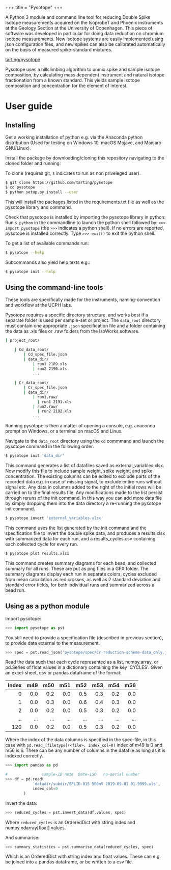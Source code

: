 +++
title = "Pysotope"
+++

A Python 3 module and command line tool for reducing Double Spike Isotope
measurements acquired on the IsoprobeT and Phoenix instruments at the
Geology Section at the University of Copenhagen. This piece of software was developed in particular for doing data reduction on chromium isotope measurements. 
New isotope systems are easily implemented using json configuration files, and new spikes can also be calibrated automatically on the basis of measured spike-standard mixtures.

[tarting/pysotope](https://github.com/tarting/pysotope)

Pysotope uses a hillclimbing algorithm to unmix spike and sample isotope composition, by calculating mass dependent instrument and natural isotope fractionation from a known standard. This yields sample isotope composition and concentration for the element of interest.


# User guide

## Installing

Get a working installation of python e.g. via the Anaconda python distribution
(Used for testing on Windows 10, macOS Mojave, and Manjaro GNU/Linux).

Install the package by downloading/cloning this repository navigating to
the cloned folder and running:

To clone (requires git, `$` indicates to run as non priveleged user).

```sh
$ git clone https://github.com/tarting/pysotope
$ cd pysotope
$ python setup.py install --user
```

This will install the packages listed in the requirements.txt file as well
as the pysotope library and command.

Check that pysotope is installed by importing the pysotope library in
python: Run `$ python`
in the commandline to launch the python
shell followed by: `>>> import pysotope` (the `>>>` indicates a python shell). If no errors are reported, pysotope is installed correctly. Type `>>> exit()` to
exit the python shell.

To get a list of available commands run:

```sh
$ pysotope --help
```

Subcommands also yield help texts e.g.:

```sh
$ pysotope init --help
```


## Using the command-line tools

These tools are specifically made for the instruments, naming-convention and
workflow at the UCPH labs.

Pysotope requires a specific directory structure, and works best if
a separate folder is used per sample-set or project. The `data_root` directory
must contain one appropriate `.json` specification file and a folder
containing the data as .xls files or .raw folders from the IsoWorks
software. 

```sh
| project_root/

    | Cd_data_root/
        | Cd_spec_file.json
        | data_dir/
            | run1 2189.xls
            | run2 2190.xls
            ...
            
    | Cr_data_root/
        | Cr_spec_file.json
        | data_dir/
            | run1.raw/
              | run1 2191.xls
            | run2.raw/
              | run2 2192.xls
            ...

```

Running pysotope is then a matter of opening a console, e.g. anaconda
prompt on Windows, or a terminal on macOS and Linux. 

Navigate to the `data_root` directory using the `cd` commmand and launch the
pysotope command in the following order.

```sh
$ pysotope init 'data_dir'
```

This command generates a list of datafiles saved as external_variables.xlsx. Now
modify this file to include sample weight, spike weight, and spike concentration.
The existing columns can be edited to exclude parts of the recorded data e.g. in
case of missing signal, to exclude entire runs without signal etc.
Any data in columns added to the right of the initial rows will be carried
on to the final results file. Any modifications made to the list persist
through reruns of the init command. In this way you can add more data file
by simply dropping them into the data directory a re-running the pysotope init
command.

```sh
$ pysotope invert 'external_variables.xlsx'
```

This command uses the list generated by the init command and the
specification file to invert the double spike data, and produces
a results.xlsx with summarized data for each run, and a
results_cycles.csv containing each collected cycle for every run.

```sh
$ pysotope plot results.xlsx
```

This command creates summary diagrams for each bead, and collected summary
for all runs. These are put as png files in a GFX folder. The summary
diagrams display each run in separate colors, cycles excluded from mean
calculation as red crosses, as well as 2 standard deviation and standard
error fields, for both individual runs and summarized across a bead run.


## Using as a python module


Import pysotope:
```python
>>> import pysotope as pst
```

You still need to provide a specification file (described in previous
section), to provide data external to the measurement.

```python
>>> spec = pst.read_json('pysotope/spec/Cr-reduction-scheme-data_only.json')
```

Read the data such that each cycle represented as a list, numpy.array, or
pd.Series of float values in a dictionary containing the key 'CYCLES'.
Given an excel-sheet, csv or pandas dataframe of the format:

| Index | m49 | m50 | m51 | m52 | m53 | m54 | m56 |
| ----: | --: | --: | --: | --: | --: | --: | --: |
|     0 | 0.0 | 0.2 | 0.0 | 0.5 | 0.3 | 0.2 | 0.0 |
|     1 | 0.0 | 0.3 | 0.0 | 0.6 | 0.4 | 0.3 | 0.0 |
|     2 | 0.0 | 0.2 | 0.0 | 0.5 | 0.3 | 0.2 | 0.0 |
|   ... | ... | ... | ... | ... | ... | ... | ... |
|   120 | 0.0 | 0.2 | 0.0 | 0.5 | 0.3 | 0.2 | 0.0 |

Where the index of the data columns is specified in the spec-file, in
this case with `pd.read_[filetype](<file>, index_col=0)` index of m49
is 0 and m56 is 6. There can be any number of columns in the datafile as
long as it is indexed correctly.

```python
>>> import pandas as pd

#               sample-ID note  Date-ISO   no-serial number
>>> df = pd.read(
            'datadir/subdir/SPLID-015 500mV 2019-09-01 01-9999.xls',
            index_col=0
        )
```

Invert the data:

```python
>>> reduced_cycles = pst.invert_data(df.values, spec)
```

Where `reduced_cycles` is an OrderedDict with string index and 
numpy.ndarray[float] values.


And summarise:
```python
>>> summary_statistics = pst.summarise_data(reduced_cycles, spec)
```

Which is an OrderedDict with string index and float values. These can e.g.
be joined into a pandas dataframe, or be written to a csv file.

